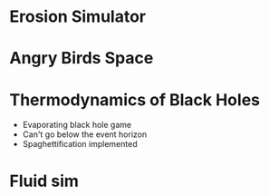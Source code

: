 # Erosion Simulator

# Angry Birds Space

# Thermodynamics of Black Holes
- Evaporating black hole game
- Can't go below the event horizon
- Spaghettification implemented

# Fluid sim

